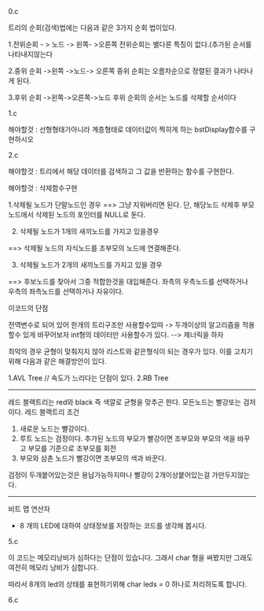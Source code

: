 0.c

트리의 순회(검색)법에는 다음과 같은 3가지 순회 법이있다.

1.전위순회 - > 노드 -> 왼쪽- >오른쪽
전위순회는 별다른 특징이 없다.(추가된 순서를 나타내지않는다

2.중위 순회 ->왼쪽 ->노드-> 오른쪽
중위 순회는 오름차순으로 정렬된 결과가 나타나게 된다.

3.후위 순회 ->왼쪽->오른쪽->노드
후위 순회의 순서는  노드를 삭제할 순서이다

1.c

해야할것 : 선형형태가아니라 계층형태로 데이터값이 찍히게 하는 bstDisplay함수를 구현하시오

2.c

해야할것 : 트리에서 해당 데이터를 검색하고 그 값을 반환하는 함수를 구현한다.

해야할것 : 삭제함수구현

1.삭제될 노드가 단말노드인 경우 ==> 그냥 지워버리면 된다. 단, 해당노드 삭제후 부모노드에서 
삭제된 노드의 포인터를 NULL로 둔다.

2. 삭제될 노드가 1개의 새끼노드를 가지고 있을경우

==> 삭제될 노드의 자식노드를 조부모의 노드에 연결해준다.

3. 삭제될 노드가 2개의 새끼노드를 가지고 있을 경우

==> 후보노드를 찾아서 그중 적합한것을 대입해준다.
좌측의 우측노드를 선택하거나 우측의 좌측노드를 선택하거나 자유이다.

이코드의 단점

전역변수로 되어 있어 한개의 트리구조만 사용할수있따 -> 두개이상의 알고리즘을 적용할수 있게 바꾸어보자
int형의 데이터만 사용할수가 있다. --> 제너릭을 하자

최악의 경우 균형이 맞춰지지 않아 리스트와 같은형식이 되는 경우가 있다. 이를 고치기위해 다음과 같은 
해결방안이 있다.

1.AVL Tree  // 속도가 느리다는 단점이 있다.
2.RB Tree


---------------------------------------------------------------------------
레드 블랙트리는 red와 black 즉 색깔로 균형을 맞추곤 한다.
모든노드는 빨강또는 검저이다.
레드 블랙트리 조건

1. 새로운 노드는 빨강이다.
2. 루트 노드는 검정이다.
추가된 노드의 부모가 빨강이면 조부모와 부모의 색을
바꾸고 부모를 기준으로 조부모를 회전
3. 부모와 삼촌 노드가 빨강이면 조부모의 색과
바꾼다.

검정이 두개붙어있는것은 용납가능하지마나 빨강이 2개이상붙어있는걸 가만두지않는다.

-----------------------------------------------------------------------------

비트 맵 연산자

- 8 개의 LED에 대하여 상태정보를 저장하는 코드를 생각해 봅시다.

5.c 

이 코드는 메모리낭비가 심하다는 단점이 있습니다. 그래서 char 형을 써봤지만 그래도 여전히
메모리 낭비가 심합니다.

따라서 8개의 led의 상태를 표현하기위해 char leds = 0 하나로 처리하도록 합니다.

6.c